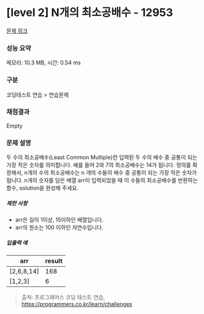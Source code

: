 # [level 2] N개의 최소공배수 - 12953 

[문제 링크](https://school.programmers.co.kr/learn/courses/30/lessons/12953) 

### 성능 요약

메모리: 10.3 MB, 시간: 0.54 ms

### 구분

코딩테스트 연습 > 연습문제

### 채점결과

Empty

### 문제 설명

<p>두 수의 최소공배수(Least Common Multiple)란 입력된 두 수의 배수 중 공통이 되는 가장 작은 숫자를 의미합니다. 예를 들어 2와 7의 최소공배수는 14가 됩니다. 정의를 확장해서, n개의 수의 최소공배수는 n 개의 수들의 배수 중 공통이 되는 가장 작은 숫자가 됩니다. n개의 숫자를 담은 배열 arr이 입력되었을 때 이 수들의 최소공배수를 반환하는 함수, solution을 완성해 주세요. </p>

<h5>제한 사항</h5>

<ul>
<li>arr은 길이 1이상, 15이하인 배열입니다.</li>
<li>arr의 원소는 100 이하인 자연수입니다.</li>
</ul>

<h5>입출력 예</h5>
<table class="table">
        <thead><tr>
<th>arr</th>
<th>result</th>
</tr>
</thead>
        <tbody><tr>
<td>[2,6,8,14]</td>
<td>168</td>
</tr>
<tr>
<td>[1,2,3]</td>
<td>6</td>
</tr>
</tbody>
      </table>

> 출처: 프로그래머스 코딩 테스트 연습, https://programmers.co.kr/learn/challenges